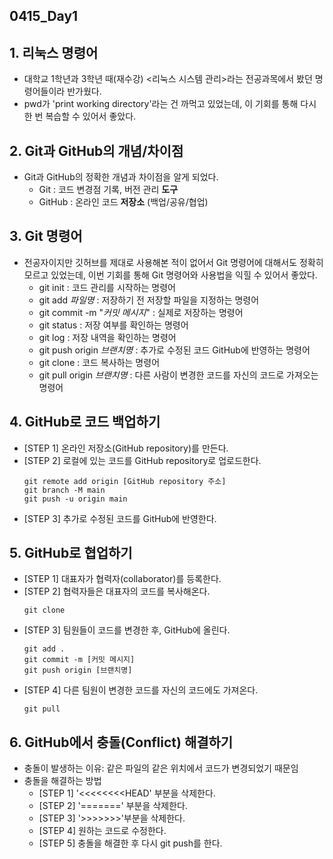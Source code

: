 ## 0415_Day1

## 1. 리눅스 명령어

- 대학교 1학년과 3학년 때(재수강) <리눅스 시스템 관리>라는 전공과목에서 봤던 명령어들이라 반가웠다.
- pwd가 'print working directory'라는 건 까먹고 있었는데, 이 기회를 통해 다시 한 번 복습할 수 있어서 좋았다.

## 2. Git과 GitHub의 개념/차이점

- Git과 GitHub의 정확한 개념과 차이점을 알게 되었다.
  - Git : 코드 변경점 기록, 버전 관리 **도구**
  - GitHub : 온라인 코드 **저장소** (백업/공유/협업)

## 3. Git 명령어

- 전공자이지만 깃허브를 제대로 사용해본 적이 없어서 Git 명령어에 대해서도 정확히 모르고 있었는데, 이번 기회를 통해 Git 명령어와 사용법을 익힐 수 있어서 좋았다.
  - git init : 코드 관리를 시작하는 명령어
  - git add _파일명_ : 저장하기 전 저장할 파일을 지정하는 명령어
  - git commit -m "_커밋 메시지_" : 실제로 저장하는 명령어
  - git status : 저장 여부를 확인하는 명령어
  - git log : 저장 내역을 확인하는 명령어
  - git push origin _브랜치명_ : 추가로 수정된 코드 GitHub에 반영하는 명령어
  - git clone : 코드 복사하는 명령어
  - git pull origin _브랜치명_ : 다른 사람이 변경한 코드를 자신의 코드로 가져오는 명령어

## 4. GitHub로 코드 백업하기

- [STEP 1] 온라인 저장소(GitHub repository)를 만든다.
- [STEP 2] 로컬에 있는 코드를 GitHub repository로 업로드한다.
  ```
  git remote add origin [GitHub repository 주소]
  git branch -M main
  git push -u origin main
  ```
- [STEP 3] 추가로 수정된 코드를 GitHub에 반영한다.

## 5. GitHub로 협업하기

- [STEP 1] 대표자가 협력자(collaborator)를 등록한다.
- [STEP 2] 협력자들은 대표자의 코드를 복사해온다.
  ```
  git clone
  ```
- [STEP 3] 팀원들이 코드를 변경한 후, GitHub에 올린다.
  ```
  git add .
  git commit -m [커밋 메시지]
  git push origin [브랜치명]
  ```
- [STEP 4] 다른 팀원이 변경한 코드를 자신의 코드에도 가져온다.
  ```
  git pull
  ```

## 6. GitHub에서 충돌(Conflict) 해결하기
- 충돌이 발생하는 이유: 같은 파일의 같은 위치에서 코드가 변경되었기 때문임
- 충돌을 해결하는 방법
  - [STEP 1] '<<<<<<<<HEAD' 부분을 삭제한다.
  - [STEP 2] '=======' 부분을 삭제한다.
  - [STEP 3] '>>>>>>>'부분을 삭제한다.
  - [STEP 4] 원하는 코드로 수정한다.
  - [STEP 5] 충돌을 해결한 후 다시 git push를 한다.